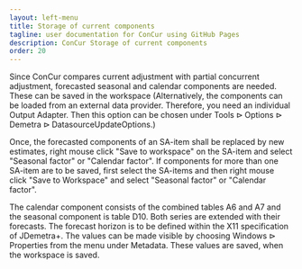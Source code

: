 ```yaml
---
layout: left-menu
title: Storage of current components
tagline: user documentation for ConCur using GitHub Pages
description: ConCur Storage of current components
order: 20
---
```


Since ConCur compares current adjustment with partial concurrent adjustment, forecasted seasonal and calendar components are needed. These can be saved in the workspace (Alternatively, the components can be loaded from an external data provider. Therefore, you need an individual Output Adapter. Then this option can be chosen under $\text{Tools} \rhd \text{Options} \rhd \text{Demetra} \rhd \text{DatasourceUpdateOptions}$.) 

Once, the forecasted components of an SA-item shall be replaced by new estimates, right mouse click "Save to workspace" on the SA-item and select "Seasonal factor" or "Calendar factor". If components for more than one SA-item are to be saved, first select the SA-items and then right mouse click "Save to Workspace" and select "Seasonal factor" or "Calendar factor".

The calendar component consists of the combined tables A6 and A7 and the seasonal component is table D10. Both series are extended with their forecasts. The forecast horizon is to be defined within the X11 specification of JDemetra+. The values can be made visible by choosing $\text{Windows} \rhd \text{Properties}$ from the menu under Metadata. These values are saved, when the workspace is saved.